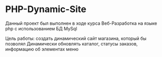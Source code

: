 # PHP-Dynamic-Site

Данный проект был выполнен в ходе курса 
Веб-Разработка на языке php с использованием БД MySql

Цель работы: создать динамический сайт магазина, который бы позволял 
Динамически обновлять каталог, статусы заказов, информацию об элементах меню
